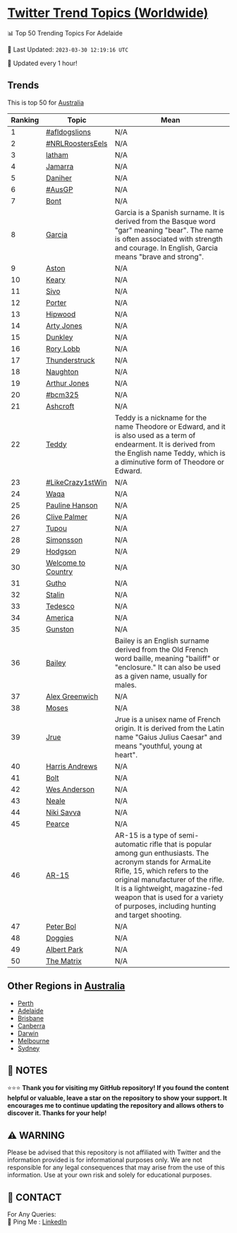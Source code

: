 [Twitter Trend Topics (Worldwide)](https://github.com/ErcinDedeoglu/Twitter-Trend-Topics)
==========


📊 Top 50 Trending Topics For Adelaide

📆 Last Updated: `2023-03-30 12:19:16 UTC`

🔧 Updated every 1 hour!


## Trends

This is top 50 for [Australia](</Australia>)

| Ranking | Topic | Mean |
| ------- | ------------ | ------------ |
| 1 | [#afldogslions](http://twitter.com/search?q=%23afldogslions) | N/A |
| 2 | [#NRLRoostersEels](http://twitter.com/search?q=%23NRLRoostersEels) | N/A |
| 3 | [latham](http://twitter.com/search?q=latham) | N/A |
| 4 | [Jamarra](http://twitter.com/search?q=Jamarra) | N/A |
| 5 | [Daniher](http://twitter.com/search?q=Daniher) | N/A |
| 6 | [#AusGP](http://twitter.com/search?q=%23AusGP) | N/A |
| 7 | [Bont](http://twitter.com/search?q=Bont) | N/A |
| 8 | [Garcia](http://twitter.com/search?q=Garcia) | Garcia is a Spanish surname. It is derived from the Basque word "gar" meaning "bear". The name is often associated with strength and courage. In English, Garcia means "brave and strong". |
| 9 | [Aston](http://twitter.com/search?q=Aston) | N/A |
| 10 | [Keary](http://twitter.com/search?q=Keary) | N/A |
| 11 | [Sivo](http://twitter.com/search?q=Sivo) | N/A |
| 12 | [Porter](http://twitter.com/search?q=Porter) | N/A |
| 13 | [Hipwood](http://twitter.com/search?q=Hipwood) | N/A |
| 14 | [Arty Jones](http://twitter.com/search?q=Arty+Jones) | N/A |
| 15 | [Dunkley](http://twitter.com/search?q=Dunkley) | N/A |
| 16 | [Rory Lobb](http://twitter.com/search?q=Rory+Lobb) | N/A |
| 17 | [Thunderstruck](http://twitter.com/search?q=Thunderstruck) | N/A |
| 18 | [Naughton](http://twitter.com/search?q=Naughton) | N/A |
| 19 | [Arthur Jones](http://twitter.com/search?q=Arthur+Jones) | N/A |
| 20 | [#bcm325](http://twitter.com/search?q=%23bcm325) | N/A |
| 21 | [Ashcroft](http://twitter.com/search?q=Ashcroft) | N/A |
| 22 | [Teddy](http://twitter.com/search?q=Teddy) | Teddy is a nickname for the name Theodore or Edward, and it is also used as a term of endearment. It is derived from the English name Teddy, which is a diminutive form of Theodore or Edward. |
| 23 | [#LikeCrazy1stWin](http://twitter.com/search?q=%23LikeCrazy1stWin) | N/A |
| 24 | [Waqa](http://twitter.com/search?q=Waqa) | N/A |
| 25 | [Pauline Hanson](http://twitter.com/search?q=Pauline+Hanson) | N/A |
| 26 | [Clive Palmer](http://twitter.com/search?q=Clive+Palmer) | N/A |
| 27 | [Tupou](http://twitter.com/search?q=Tupou) | N/A |
| 28 | [Simonsson](http://twitter.com/search?q=Simonsson) | N/A |
| 29 | [Hodgson](http://twitter.com/search?q=Hodgson) | N/A |
| 30 | [Welcome to Country](http://twitter.com/search?q=Welcome+to+Country) | N/A |
| 31 | [Gutho](http://twitter.com/search?q=Gutho) | N/A |
| 32 | [Stalin](http://twitter.com/search?q=Stalin) | N/A |
| 33 | [Tedesco](http://twitter.com/search?q=Tedesco) | N/A |
| 34 | [America](http://twitter.com/search?q=America) | N/A |
| 35 | [Gunston](http://twitter.com/search?q=Gunston) | N/A |
| 36 | [Bailey](http://twitter.com/search?q=Bailey) | Bailey is an English surname derived from the Old French word baille, meaning "bailiff" or "enclosure." It can also be used as a given name, usually for males. |
| 37 | [Alex Greenwich](http://twitter.com/search?q=Alex+Greenwich) | N/A |
| 38 | [Moses](http://twitter.com/search?q=Moses) | N/A |
| 39 | [Jrue](http://twitter.com/search?q=Jrue) | Jrue is a unisex name of French origin. It is derived from the Latin name "Gaius Julius Caesar" and means "youthful, young at heart". |
| 40 | [Harris Andrews](http://twitter.com/search?q=Harris+Andrews) | N/A |
| 41 | [Bolt](http://twitter.com/search?q=Bolt) | N/A |
| 42 | [Wes Anderson](http://twitter.com/search?q=Wes+Anderson) | N/A |
| 43 | [Neale](http://twitter.com/search?q=Neale) | N/A |
| 44 | [Niki Savva](http://twitter.com/search?q=Niki+Savva) | N/A |
| 45 | [Pearce](http://twitter.com/search?q=Pearce) | N/A |
| 46 | [AR-15](http://twitter.com/search?q=AR-15) | AR-15 is a type of semi-automatic rifle that is popular among gun enthusiasts. The acronym stands for ArmaLite Rifle, 15, which refers to the original manufacturer of the rifle. It is a lightweight, magazine-fed weapon that is used for a variety of purposes, including hunting and target shooting. |
| 47 | [Peter Bol](http://twitter.com/search?q=Peter+Bol) | N/A |
| 48 | [Doggies](http://twitter.com/search?q=Doggies) | N/A |
| 49 | [Albert Park](http://twitter.com/search?q=Albert+Park) | N/A |
| 50 | [The Matrix](http://twitter.com/search?q=The+Matrix) | N/A |



## Other Regions in [Australia](</Australia>)

* [Perth](</Australia/Perth.md>)
* [Adelaide](</Australia/Adelaide.md>)
* [Brisbane](</Australia/Brisbane.md>)
* [Canberra](</Australia/Canberra.md>)
* [Darwin](</Australia/Darwin.md>)
* [Melbourne](</Australia/Melbourne.md>)
* [Sydney](</Australia/Sydney.md>)



## 📝 NOTES

⭐⭐⭐ **Thank you for visiting my GitHub repository! If you found the content helpful or valuable, leave a star on the repository to show your support. It encourages me to continue updating the repository and allows others to discover it. Thanks for your help!**


## ⚠️ WARNING

Please be advised that this repository is not affiliated with Twitter and the information provided is for informational purposes only. We are not responsible for any legal consequences that may arise from the use of this information. Use at your own risk and solely for educational purposes.


## 📨 CONTACT

 For Any Queries:  
            🏓 Ping Me : [LinkedIn](https://www.linkedin.com/in/ercindedeoglu/)
